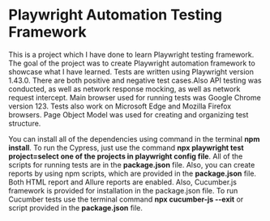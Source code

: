 # Playwright Automation Testing Framework

This is a project which I have done to learn Playwright testing framework. The goal of the project was to create Playwright automation framework to showcase what I have learned. Tests are written using Playwright version 1.43.0. There are both positive and negative test cases.Also API testing was conducted, as well as network response mocking, as well as network request intercept. Main browser used for running tests was Google Chrome version 123. Tests also work on Microsoft Edge and Mozilla Firefox browsers. Page Object Model was used for creating and organizing test structure.

You can install all of the dependencies using command in the terminal **npm install**. To run the Cypress, just use the command **npx playwright test project=select one of the projects in playwright config file**. All of the scripts for running tests are in the **package.json** file. Also, you can create reports by using npm scripts, which are provided in the **package.json** file. Both HTML report and Allure reports are enabled. Also, Cucumber.js framework is provided for installation in the package.json file. To run Cucumber tests use the terminal command **npx cucumber-js --exit** or script provided in the **package.json** file.
